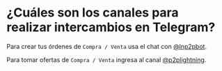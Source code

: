 # ¿Cuáles son los canales para realizar intercambios en Telegram?

Para crear tus órdenes de `Compra / Venta` usa el chat con [@lnp2pbot](https://t.me/lnp2pbot). 

Para tomar ofertas de `Compra / Venta` ingresa al canal [@p2plightning](https://t.me/p2plightning).
